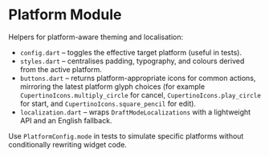 # Platform Module

Helpers for platform-aware theming and localisation:

- `config.dart` – toggles the effective target platform (useful in tests).
- `styles.dart` – centralises padding, typography, and colours derived from the
  active platform.
- `buttons.dart` – returns platform-appropriate icons for common actions,
  mirroring the latest platform glyph choices (for example
  `CupertinoIcons.multiply_circle` for cancel, `CupertinoIcons.play_circle` for
  start, and `CupertinoIcons.square_pencil` for edit).
- `localization.dart` – wraps `DraftModeLocalizations` with a lightweight API
  and an English fallback.

Use `PlatformConfig.mode` in tests to simulate specific platforms without
conditionally rewriting widget code.

